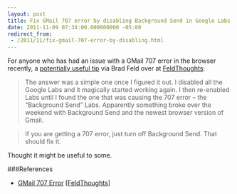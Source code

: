 ```yaml
---
layout: post
title: Fix GMail 707 error by disabling Background Send in Google Labs
date: 2011-11-09 07:34:00.000000000 -05:00
redirect_from: 
 - /2011/11/fix-gmail-707-error-by-disabling.html
---
```

For anyone who has had an issue with a GMail 707 error in the browser recently, a [potentially useful tip](http://www.feld.com/wp/archives/2011/11/gmail-707-error.html) via Brad Feld over at [FeldThoughts](http://www.feld.com/wp/):

>The answer was a simple one once I figured it out. I disabled all the Google Labs and it magically started working again. I then re-enabled Labs until I found the one that was causing the 707 error – the “Background Send” Labs. Apparently something broke over the weekend with Background Send and the newest browser version of Gmail.

>If you are getting a 707 error, just turn off Background Send. That should fix it.

Thought it might be useful to some.

###References
* [GMail 707 Error](http://www.feld.com/wp/archives/2011/11/gmail-707-error.html) [[FeldThoughts](http://www.feld.com/wp/)]
